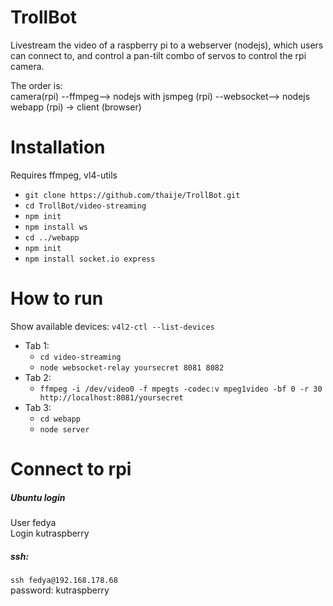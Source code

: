 
# TrollBot
Livestream the video of a  raspberry pi to a webserver (nodejs), which users can
connect to, and control a pan-tilt combo of servos to control the rpi camera.

The order is:   
camera(rpi) --ffmpeg--> nodejs with jsmpeg (rpi) --websocket--> nodejs webapp (rpi) -> client (browser)   



# Installation
Requires ffmpeg, vl4-utils

- `git clone https://github.com/thaije/TrollBot.git`
- `cd TrollBot/video-streaming`
- `npm init`
- `npm install ws`
- `cd ../webapp`
- `npm init`
- `npm install socket.io express`

# How to run
Show available devices: `v4l2-ctl --list-devices`   

- Tab 1:  
    - `cd video-streaming`  
    - `node websocket-relay yoursecret 8081 8082`  
- Tab 2:  
    - `ffmpeg -i /dev/video0 -f mpegts -codec:v mpeg1video -bf 0 -r 30 http://localhost:8081/yoursecret`  
- Tab 3:   
    - `cd webapp`  
    - `node server`  


# Connect to rpi

##### Ubuntu login
User fedya  
Login kutraspberry

##### ssh:
`ssh fedya@192.168.178.68`   
password: kutraspberry
